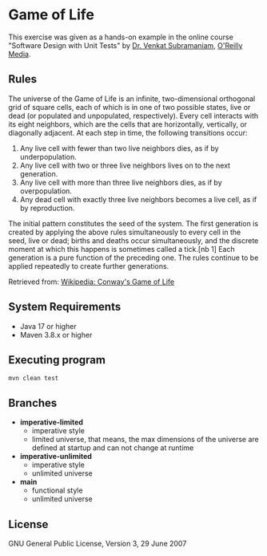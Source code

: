 # Game of Life

This exercise was given as a hands-on example in the online course "Software Design with Unit Tests"
by [Dr. Venkat Subramaniam](03), [O'Reilly Media](01). 


## Rules

The universe of the Game of Life is an infinite, two-dimensional orthogonal grid of square cells, 
each of which is in one of two possible states, live or dead (or populated and unpopulated, respectively). 
Every cell interacts with its eight neighbors, which are the cells that are horizontally, vertically, 
or diagonally adjacent. At each step in time, the following transitions occur:

1. Any live cell with fewer than two live neighbors dies, as if by underpopulation.
2. Any live cell with two or three live neighbors lives on to the next generation.
3. Any live cell with more than three live neighbors dies, as if by overpopulation.
4. Any dead cell with exactly three live neighbors becomes a live cell, as if by reproduction.

The initial pattern constitutes the seed of the system. The first generation is created by applying the above rules simultaneously to every cell in the seed, live or dead; births and deaths occur simultaneously, and the discrete moment at which this happens is sometimes called a tick.[nb 1] Each generation is a pure function of the preceding one. The rules continue to be applied repeatedly to create further generations.

Retrieved from: [Wikipedia: Conway's Game of Life](02)

## System Requirements
* Java 17 or higher
* Maven 3.8.x or higher

## Executing program

```
mvn clean test
```

## Branches

* **imperative-limited**
    * imperative style 
    * limited universe, that means, the max dimensions of the universe are defined at startup and can not change at runtime
* **imperative-unlimited**
    * imperative style
    * unlimited universe
* **main**
    * functional style
    * unlimited universe

## License

GNU General Public License, Version 3, 29 June 2007



[01]: https://www.oreilly.com/online-learning/
[02]: https://en.wikipedia.org/wiki/Conway%27s_Game_of_Life
[03]: https://agiledeveloper.com/aboutus.html